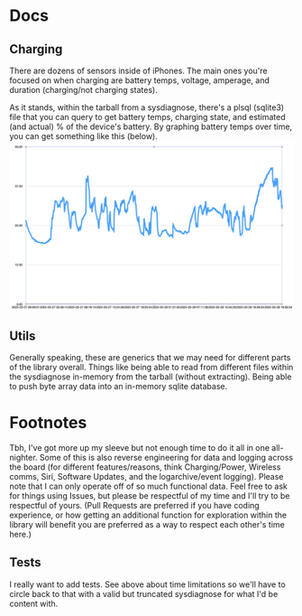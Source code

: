 # Docs

## Charging

There are dozens of sensors inside of iPhones. The main ones you're focused on when charging are battery temps, voltage, amperage, and duration (charging/not charging states).

As it stands, within the tarball from a sysdiagnose, there's a plsql (sqlite3) file that you can query to get battery temps, charging state, and estimated (and actual) % of the device's battery. By graphing battery temps over time, you can get something like this (below).
![A graph displaying the representation of Battery Temperature over time](../images/battery-temps.png)

## Utils

Generally speaking, these are generics that we may need for different parts of the library overall. Things like being able to read from different files within the sysdiagnose in-memory from the tarball (without extracting). Being able to push byte array data into an in-memory sqlite database.

# Footnotes

Tbh, I've got more up my sleeve but not enough time to do it all in one all-nighter. Some of this is also reverse engineering for data and logging across the board (for different features/reasons, think Charging/Power, Wireless comms, Siri, Software Updates, and the logarchive/event logging). Please note that I can only operate off of so much functional data. Feel free to ask for things using Issues, but please be respectful of my time and I'll try to be respectful of yours. (Pull Requests are preferred if you have coding experience, or how getting an additional function for exploration within the library will benefit you are preferred as a way to respect each other's time here.)

## Tests

I really want to add tests. See above about time limitations so we'll have to circle back to that with a valid but truncated sysdiagnose for what I'd be content with.
